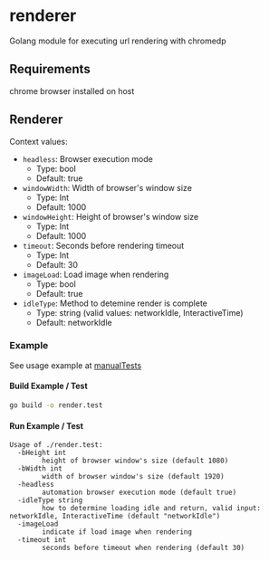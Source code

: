 # renderer
Golang module for executing url rendering with chromedp

## Requirements
chrome browser installed on host

## Renderer
Context values:
- `headless`: Browser execution mode
    - Type: bool
    - Default: true
- `windowWidth`: Width of browser's window size
    - Type: Int
    - Default: 1000
- `windowHeight`: Height of browser's window size
    - Type: Int
    - Default: 1000
- `timeout`: Seconds before rendering timeout
    - Type: Int
    - Default: 30
- `imageLoad`: Load image when rendering 
    - Type: bool
    - Default: true
- `idleType`: Method to detemine render is complete
    - Type: string (valid values: networkIdle, InteractiveTime)
    - Default: networkIdle

### Example
See usage example at [manualTests](manualTests/render/main.go)

#### Build Example / Test
```bash
go build -o render.test
```

#### Run Example / Test
```
Usage of ./render.test:
  -bHeight int
        height of browser window's size (default 1080)
  -bWidth int
        width of browser window's size (default 1920)
  -headless
        automation browser execution mode (default true)
  -idleType string
        how to determine loading idle and return, valid input: networkIdle, InteractiveTime (default "networkIdle")
  -imageLoad
        indicate if load image when rendering
  -timeout int
        seconds before timeout when rendering (default 30)
```